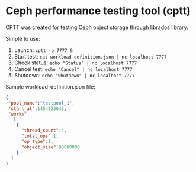 # Ceph performance testing tool (cptt)

CPTT was created for testing Ceph object storage through librados library.

Simple to use:

1. Launch: ```cptt -p 7777 &```
2. Start test: ```cat workload-definition.json | nc localhost 7777```
3. Check status: ```echo "Status" | nc localhost 7777```
4. Cancel test: ```echo "Cancel" | nc localhost 7777```
5. Shutdown: ```echo "Shutdown" | nc localhost 7777```

Sample workload-definition.json file:

```json
{
 "pool_name":"testpool_1",
 "start_at":1454523048,
 "works":
   [
    {
      "thread_count":4,
      "total_ops":1,
      "op_type":1,
      "object_size":80000000
    }
  ]
}
```
